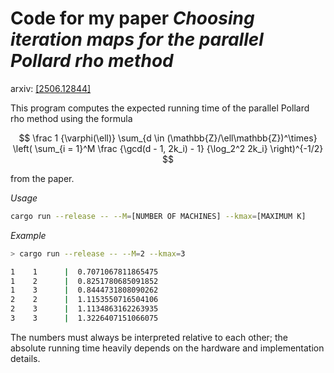 # Code for my paper _Choosing iteration maps for the parallel Pollard rho method_

arxiv: [[2506.12844]](https://arxiv.org/abs/2506.12844)

This program computes the expected running time of the parallel Pollard rho method using the formula

$$
\frac 1 {\varphi(\ell)}
\sum_{d \in (\mathbb{Z}/\ell\mathbb{Z})^\times}
\left( \sum_{i = 1}^M
    \frac {\gcd(d - 1, 2k_i) - 1} {\log_2^2 2k_i}
\right)^{-1/2}
$$

from the paper.

_Usage_

```bash
cargo run --release -- --M=[NUMBER OF MACHINES] --kmax=[MAXIMUM K]
```

_Example_

```bash
> cargo run --release -- --M=2 --kmax=3

1    1      |  0.7071067811865475
1    2      |  0.8251780685091852
1    3      |  0.8444731808090262
2    2      |  1.1153550716504106
2    3      |  1.1134863162263935
3    3      |  1.3226407151066075
```

The numbers must always be interpreted relative to each other; the absolute running time heavily depends on the hardware and implementation details.
